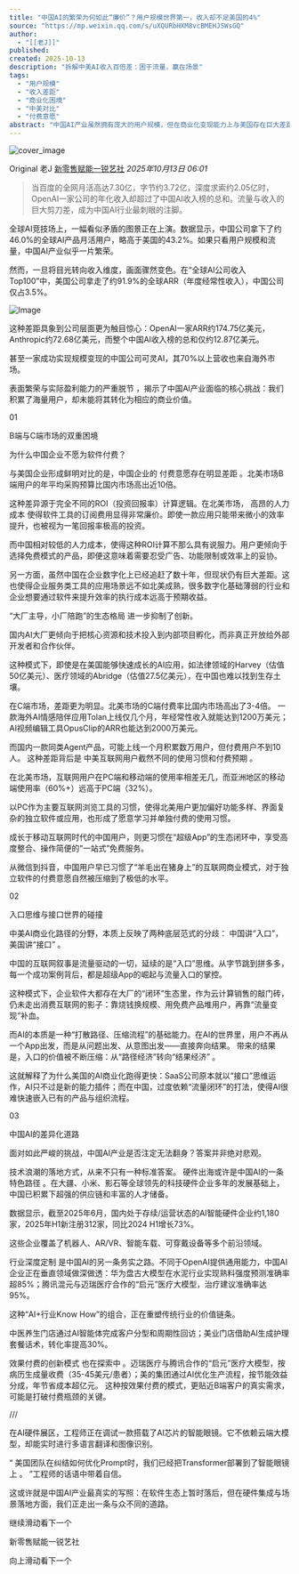```yaml
---
title: "中国AI的繁荣为何如此“廉价”？用户规模世界第一，收入却不足美国的4%"
source: "https://mp.weixin.qq.com/s/uXQURbHXM8vcBMEHJSWsGQ"
author:
  - "[[老J]]"
published:
created: 2025-10-13
description: "拆解中美AI收入百倍差：困于流量，赢在场景"
tags:
  - "用户规模"
  - "收入差距"
  - "商业化困境"
  - "中美对比"
  - "付费意愿"
abstract: "中国AI产业虽然拥有庞大的用户规模，但在商业化变现能力上与美国存在巨大差距，面临B端和C端市场的双重付费困境。"
---
```

![cover_image](https://mmbiz.qpic.cn/mmbiz_jpg/ZIvlNsV6RdQQqFwvDOgk8mZusPEVunNwVQgzHGn5ro7uNRHibK5oTekianjibLTgY6e1YRKEBSW5QkGmQNIyP8LibQ/0?wx_fmt=jpeg)

Original 老J [新零售赋能一锐艺社](https://mp.weixin.qq.com/s/) *2025年10月13日 06:01*

> 当百度的全网月活高达7.30亿，字节约3.72亿，深度求索约2.05亿时，OpenAI一家公司的年化收入却超过了中国AI收入榜的总和。流量与收入的巨大剪刀差，成为中国AI行业最刺眼的注脚。

全球AI竞技场上，一幅看似矛盾的图景正在上演。数据显示，中国公司拿下了约46.0%的全球AI产品月活用户，略高于美国的43.2%。如果只看用户规模和流量，中国AI产业似乎一片繁荣。  

  

然而，一旦将目光转向收入维度，画面骤然变色。在“全球AI公司收入Top100”中，美国公司拿走了约91.9%的全球ARR（年度经常性收入），中国公司仅占3.5%。

![Image](https://mmbiz.qpic.cn/mmbiz_jpg/ZIvlNsV6RdQQqFwvDOgk8mZusPEVunNwqDxVyVBIQHBVzLbMXzNyppSLIhX0db1seuHuxp8gnoibjHicj8NWdQaw/640?wx_fmt=jpeg&tp=webp&wxfrom=5&wx_lazy=1#imgIndex=0)

  

这种差距具象到公司层面更为触目惊心：OpenAI一家ARR约174.75亿美元，Anthropic约72.68亿美元，而整个中国AI收入榜的总和仅约12.87亿美元。

  

甚至一家成功实现规模变现的中国公司可灵AI，其70%以上营收也来自海外市场。

  

表面繁荣与实际盈利能力的严重脱节 ，揭示了中国AI产业面临的核心挑战：我们积累了海量用户，却未能将其转化为相应的商业价值。

  

01

B端与C端市场的双重困境

  

为什么中国企业不愿为软件付费？

与美国企业形成鲜明对比的是，中国企业的 付费意愿存在明显差距 。北美市场B端用户的年平均采购预算比国内市场高出近10倍。

  

这种差异源于完全不同的ROI（投资回报率）计算逻辑。在北美市场， 高昂的人力成本 使得软件工具的订阅费用显得非常廉价。即使一款应用只能带来微小的效率提升，也被视为一笔回报率极高的投资。

  

而中国相对较低的人力成本，使得这种ROI计算不那么具有说服力。用户更倾向于选择免费模式的产品，即便这意味着需要忍受广告、功能限制或效率上的妥协。

  

另一方面，虽然中国在企业数字化上已经追赶了数十年，但现状仍有巨大差距。这也使得企业服务类工具的应用场景远不如北美成熟，很多数字化基础薄弱的行业和企业想要通过软件来提升效率的执行成本远高于预期收益。

  

“大厂主导，小厂陪跑”的生态格局 进一步抑制了创新。

  

国内AI大厂更倾向于把核心资源和技术投入到内部项目孵化，而非真正开放给外部开发者和合作伙伴。

  

这种模式下，即使是在美国能够快速成长的AI应用，如法律领域的Harvey（估值50亿美元）、医疗领域的Abridge（估值27.5亿美元），在中国也难以找到生存土壤。

  

在C端市场，差距更为明显。北美市场的C端付费率比国内市场高出了3-4倍。 一款海外AI情感陪伴应用Tolan上线仅几个月，年经常性收入就能达到1200万美元；AI视频编辑工具OpusClip的ARR也能达到2000万美元。

  

而国内一款同类Agent产品，可能上线一个月积累数万用户，但付费用户不到10人。 这种差距背后是 中美互联网用户截然不同的使用习惯和付费预期 。

  

在北美市场，互联网用户在PC端和移动端的使用率相差无几，而亚洲地区的移动端使用率（60%+）远高于PC端（32%）。

  

以PC作为主要互联网浏览工具的习惯，使得北美用户更加偏好功能多样、界面复杂的独立软件或应用，也形成了愿意学习并单独付费的使用习惯。

  

成长于移动互联网时代的中国用户，则更习惯在“超级App”的生态闭环中，享受高度整合、操作简便的“一站式”免费服务。

  

从微信到抖音，中国用户早已习惯了“羊毛出在猪身上”的互联网商业模式，对于独立软件的付费意愿自然被压缩到了极低的水平。

  

02

入口思维与接口世界的碰撞

  

中美AI商业化路径的分野，本质上反映了两种底层范式的分歧： 中国讲“入口”，美国讲“接口” 。

  

中国的互联网叙事是流量驱动的一切，延续的是“入口”思维。从字节跳到拼多多，每一个成功案例背后，都是超级App的崛起与流量入口的掌控。

  

这种模式下，企业软件大都存在大厂的“闭环”生态里，作为云计算销售的敲门砖，仍未走出消费互联网的影子：靠烧钱换规模、用免费产品堆用户，再靠“流量变现”补血。

  

而AI的本质是一种“打散路径、压缩流程”的基础能力。在AI的世界里，用户不再从一个App出发，而是从问题出发、从意图出发——直接奔向结果。 带来的结果是，入口的价值被不断压缩：从“路径经济”转向“结果经济” 。

  

这就解释了为什么美国的AI商业化跑得更快：SaaS公司原本就以“接口”思维运作，AI只不过是新的能力插件；而在中国，过度依赖“流量闭环”的打法，使得AI很难快速嵌入已有的产品与组织流程。

  

03

中国AI的差异化道路

  

面对如此严峻的挑战，中国AI产业是否注定无法翻身？答案并非绝对悲观。

  

技术浪潮的落地方式，从来不只有一种标准答案。 硬件出海或许是中国AI的一条特色路径 。在大疆、小米、影石等全球领先的科技硬件企业多年的发展基础上，中国已积累下超强的供应链和丰富的人才储备。

  

数据显示，截至2025年6月，国内处于存续/运营状态的AI智能硬件企业约1,180家，2025年H1新注册312家，同比2024 H1增长73%。

  

这些企业覆盖了机器人、AR/VR、智能车载、可穿戴设备等多个前沿领域。

  

行业深度定制 是中国AI的另一条务实之路。不同于OpenAI提供通用能力，中国AI企业正在垂直领域做深做透：华为盘古大模型在水泥行业实现熟料强度预测准确率超85%；腾讯混元与迈瑞医疗合作的“启元”医疗大模型，治疗建议准确率达95%。

  

这种“AI+行业Know How”的组合，正在重塑传统行业的价值链条。

  

中医养生门店通过AI智能体完成客户分型和周期性回访；美业门店借助AI生成护理套餐话术，转化率提高30%。

  

效果付费的创新模式 也在探索中 。迈瑞医疗与腾讯合作的“启元”医疗大模型，按病历生成量收费（35-45美元/患者）；美的集团通过AI优化生产流程，按节能效益分成，年节省成本超亿元。 这种按效果付费的模式，更贴近B端客户的真实需求，可能是打破付费瓶颈的关键。

  

///

  

在AI硬件展区，工程师正在调试一款搭载了AI芯片的智能眼镜。它不依赖云端大模型，却能实时进行多语言翻译和图像识别。

  

“ 美国团队在纠结如何优化Prompt时，我们已经把Transformer部署到了智能眼镜上 。 ”工程师的话语中带着自信。

  

这或许就是中国AI产业最真实的写照：在软件生态上暂时落后，但在硬件集成与场景落地方面，我们正走出一条与众不同的道路。

  

  

继续滑动看下一个

新零售赋能一锐艺社

向上滑动看下一个